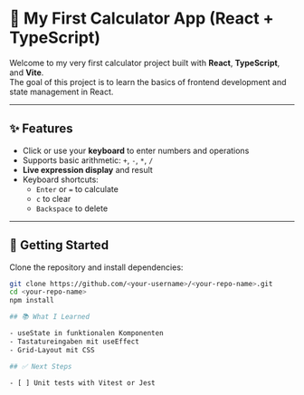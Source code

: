 # 🧮 My First Calculator App (React + TypeScript)

Welcome to my very first calculator project built with **React**, **TypeScript**, and **Vite**.  
The goal of this project is to learn the basics of frontend development and state management in React.

---

## ✨ Features

- Click or use your **keyboard** to enter numbers and operations
- Supports basic arithmetic: `+`, `-`, `*`, `/`
- **Live expression display** and result
- Keyboard shortcuts:
  - `Enter` or `=` to calculate
  - `c` to clear
  - `Backspace` to delete

---

## 🚀 Getting Started

Clone the repository and install dependencies:

```bash
git clone https://github.com/<your-username>/<your-repo-name>.git
cd <your-repo-name>
npm install

## 📚 What I Learned

- useState in funktionalen Komponenten
- Tastatureingaben mit useEffect
- Grid-Layout mit CSS

## ✅ Next Steps

- [ ] Unit tests with Vitest or Jest
